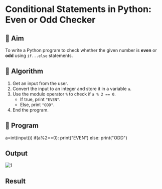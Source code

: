 # Conditional Statements in Python: Even or Odd Checker

## 🎯 Aim
To write a Python program to check whether the given number is **even** or **odd** using `if...else` statements.

## 🧠 Algorithm
1. Get an input from the user.
2. Convert the input to an integer and store it in a variable `a`.
3. Use the modulo operator `%` to check if `a % 2 == 0`.
   - If true, print `"EVEN"`.
   - Else, print `"ODD"`.
4. End the program.

## 🧾 Program
a=int(input())
if(a%2==0):
    print("EVEN")
else:
    print("ODD")

## Output
![1](https://github.com/user-attachments/assets/9102c934-b6d1-4ecf-923f-743e4a94ad23)


## Result
